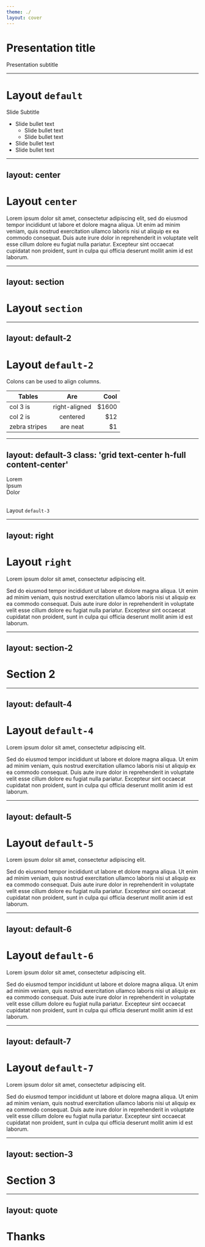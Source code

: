```yaml
---
theme: ./
layout: cover
---
```


# Presentation title

Presentation subtitle


---

# Layout `default`

Slide Subtitle

* Slide bullet text
  * Slide bullet text
  * Slide bullet text
* Slide bullet text
* Slide bullet text

---
layout: center
---

# Layout `center`

Lorem ipsum dolor sit amet, consectetur adipiscing elit, sed do eiusmod tempor incididunt ut labore et dolore magna aliqua. Ut enim ad minim veniam, quis nostrud exercitation ullamco laboris nisi ut aliquip ex ea commodo consequat. Duis aute irure dolor in reprehenderit in voluptate velit esse cillum dolore eu fugiat nulla pariatur. Excepteur sint occaecat cupidatat non proident, sunt in culpa qui officia deserunt mollit anim id est laborum.

---
layout: section
---

# Layout `section`

---
layout: default-2
---

# Layout `default-2`

Colons can be used to align columns.

| Tables        | Are           | Cool  |
| ------------- |:-------------:| -----:|
| col 3 is      | right-aligned | $1600 |
| col 2 is      | centered      |   $12 |
| zebra stripes | are neat      |    $1 |


---
layout: default-3
class: 'grid text-center h-full content-center'
---

<div class="grid grid-cols-3 gap-4 text-center w-140 m-auto">

<div class="m-auto w-35 h-35 rounded-full bg-[#bf926b]"></div>
<div class="m-auto w-35 h-35 rounded-full bg-[#bf926b]"></div>
<div class="m-auto w-35 h-35 rounded-full bg-[#bf926b]"></div>

<div>Lorem</div>
<div>Ipsum</div>
<div>Dolor</div>

</div>

<br>

Layout `default-3`

---
layout: right
---

# Layout `right`

Lorem ipsum dolor sit amet, consectetur adipiscing elit.

Sed do eiusmod tempor incididunt ut labore et dolore magna aliqua. Ut enim ad minim veniam, quis nostrud exercitation ullamco laboris nisi ut aliquip ex ea commodo consequat. Duis aute irure dolor in reprehenderit in voluptate velit esse cillum dolore eu fugiat nulla pariatur. Excepteur sint occaecat cupidatat non proident, sunt in culpa qui officia deserunt mollit anim id est laborum.

---
layout: section-2
---

# Section 2


---
layout: default-4
---

# Layout `default-4`

Lorem ipsum dolor sit amet, consectetur adipiscing elit.

Sed do eiusmod tempor incididunt ut labore et dolore magna aliqua. Ut enim ad minim veniam, quis nostrud exercitation ullamco laboris nisi ut aliquip ex ea commodo consequat. Duis aute irure dolor in reprehenderit in voluptate velit esse cillum dolore eu fugiat nulla pariatur. Excepteur sint occaecat cupidatat non proident, sunt in culpa qui officia deserunt mollit anim id est laborum.


---
layout: default-5
---

# Layout `default-5`

Lorem ipsum dolor sit amet, consectetur adipiscing elit.

Sed do eiusmod tempor incididunt ut labore et dolore magna aliqua. Ut enim ad minim veniam, quis nostrud exercitation ullamco laboris nisi ut aliquip ex ea commodo consequat. Duis aute irure dolor in reprehenderit in voluptate velit esse cillum dolore eu fugiat nulla pariatur. Excepteur sint occaecat cupidatat non proident, sunt in culpa qui officia deserunt mollit anim id est laborum.

---
layout: default-6
---

# Layout `default-6`

Lorem ipsum dolor sit amet, consectetur adipiscing elit.

Sed do eiusmod tempor incididunt ut labore et dolore magna aliqua. Ut enim ad minim veniam, quis nostrud exercitation ullamco laboris nisi ut aliquip ex ea commodo consequat. Duis aute irure dolor in reprehenderit in voluptate velit esse cillum dolore eu fugiat nulla pariatur. Excepteur sint occaecat cupidatat non proident, sunt in culpa qui officia deserunt mollit anim id est laborum.


---
layout: default-7
---

# Layout `default-7`

Lorem ipsum dolor sit amet, consectetur adipiscing elit.

Sed do eiusmod tempor incididunt ut labore et dolore magna aliqua. Ut enim ad minim veniam, quis nostrud exercitation ullamco laboris nisi ut aliquip ex ea commodo consequat. Duis aute irure dolor in reprehenderit in voluptate velit esse cillum dolore eu fugiat nulla pariatur. Excepteur sint occaecat cupidatat non proident, sunt in culpa qui officia deserunt mollit anim id est laborum.

---
layout: section-3
---

# Section 3

---
layout: quote
---

# Thanks
